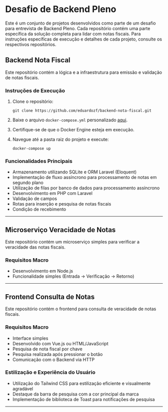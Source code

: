 # Desafio de Backend Pleno

Este é um conjunto de projetos desenvolvidos como parte de um desafio para entrevista de Backend Pleno. Cada repositório contém uma parte específica da solução completa para lidar com notas fiscais. Para instruções específicas de execução e detalhes de cada projeto, consulte os respectivos repositórios.

## Backend Nota Fiscal
Este repositório contém a lógica e a infraestrutura para emissão e validação de notas fiscais.

### Instruções de Execução
1. Clone o repositório:
   ```
   git clone https://github.com/eduardozf/backend-nota-fiscal.git
   ```

2. Baixe o arquivo `docker-compose.yml` personalizado [aqui](https://gist.github.com/eduardozf/3d90d2c21b7a31d9a3fdbc18a08864d6#file-docker-compose-yml).

3. Certifique-se de que o Docker Engine esteja em execução.

4. Navegue até a pasta raiz do projeto e execute:
   ```
   docker-compose up
   ```

### Funcionalidades Principais
- Armazenamento utilizando SQLite e ORM Laravel (Eloquent)
- Implementação de fluxo assíncrono para processamento de notas em segundo plano
- Utilização de filas por banco de dados para processamento assíncrono
- Desenvolvimento em PHP com Laravel
- Validação de campos
- Rotas para inserção e pesquisa de notas fiscais
- Condição de recebimento

---

## Microserviço Veracidade de Notas
Este repositório contém um microserviço simples para verificar a veracidade das notas fiscais.

### Requisitos Macro
- Desenvolvimento em Node.js
- Funcionalidade simples (Entrada -> Verificação -> Retorno)

---

## Frontend Consulta de Notas
Este repositório contém o frontend para consulta de veracidade de notas fiscais.

### Requisitos Macro
- Interface simples
- Desenvolvido com Vue.js ou HTML/JavaScript
- Pesquisa de nota fiscal por chave
- Pesquisa realizada após pressionar o botão
- Comunicação com o Backend via HTTP

### Estilização e Experiência do Usuário
- Utilização do Tailwind CSS para estilização eficiente e visualmente agradável
- Destaque da barra de pesquisa com a cor principal da marca
- Implementação de biblioteca de Toast para notificações de pesquisa

---


